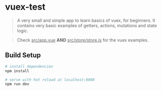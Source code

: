 # vuex-test

> A very small and simple app to learn basics of vuex, for beginners.
> It contains very basic examples of getters, actions, mutations and state logic.

> Check <u>src/app.vue</u> <b>AND</b> <u>src/store/store.js</u> for the vuex examples.

## Build Setup

``` bash
# install dependencies
npm install

# serve with hot reload at localhost:8080
npm run dev
